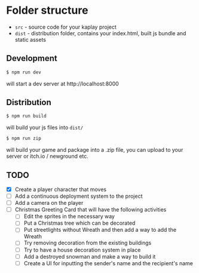 # Folder structure

- `src` - source code for your kaplay project
- `dist` - distribution folder, contains your index.html, built js bundle and static assets


## Development

```sh
$ npm run dev
```

will start a dev server at http://localhost:8000

## Distribution

```sh
$ npm run build
```

will build your js files into `dist/`

```sh
$ npm run zip
```

will build your game and package into a .zip file, you can upload to your server or itch.io / newground etc.

## TODO

- [X] Create a player character that moves
- [ ] Add a continuous deployment system to the project 
- [ ] Add a camera on the player
- [ ] Christmas Greeting Card that will have the following activities
  - [ ] Edit the sprites in the necessary way 
  - [ ] Put a Christmas tree which can be decorated
  - [ ] Put streetlights without Wreath and then add a way to add the Wreath
  - [ ] Try removing decoration from the existing buildings
  - [ ] Try to have a house decoration system in place
  - [ ] Add a destroyed snowman and make a way to build it
  - [ ] Create a UI for inputting the sender's name and the recipient's name
